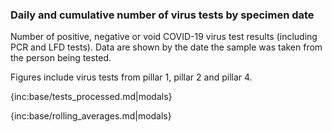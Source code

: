 ### Daily and cumulative number of virus tests by specimen date

Number of positive, negative or void COVID-19 virus test results (including PCR and LFD tests). Data are shown by the date the sample was taken from the person being tested.

Figures include virus tests from pillar 1, pillar 2 and pillar 4. 

{inc:base/tests_processed.md|modals}

{inc:base/rolling_averages.md|modals}